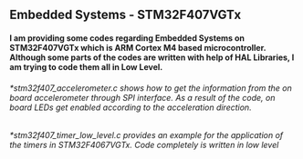 ## Embedded Systems - STM32F407VGTx
#### I am providing some  codes regarding Embedded Systems on STM32F407VGTx which is ARM Cortex M4 based microcontroller. Although some parts of the codes are written with help of HAL Libraries, I am trying to code them all in Low Level.

###### *stm32f407_accelerometer.c shows how to get the information from the on board accelerometer through SPI interface. As a result of the code, on board LEDs get enabled according to the acceleration direction.
###### *stm32f407_timer_low_level.c provides an example for the application of the timers in STM32F4067VGTx. Code completely is written in low level  

